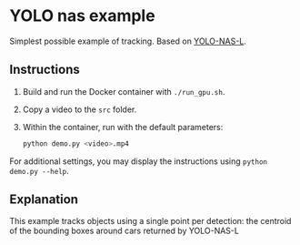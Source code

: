 # YOLO nas example

Simplest possible example of tracking. Based on [YOLO-NAS-L](https://github.com/Deci-AI/super-gradients/blob/master/YOLONAS.md).

## Instructions

1. Build and run the Docker container with `./run_gpu.sh`.
2. Copy a video to the `src` folder.
3. Within the container, run with the default parameters:

   ```bash
   python demo.py <video>.mp4
   ```

For additional settings, you may display the instructions using `python demo.py --help`.

## Explanation

This example tracks objects using a single point per detection: the centroid of the bounding boxes around cars returned by YOLO-NAS-L
